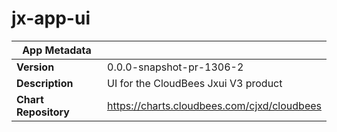 # jx-app-ui

|App Metadata||
|---|---|
| **Version** | 0.0.0-snapshot-pr-1306-2 |
| **Description** | UI for the CloudBees Jxui V3 product |
| **Chart Repository** | https://charts.cloudbees.com/cjxd/cloudbees |
